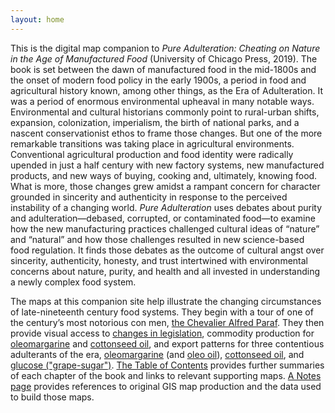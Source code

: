 ```yaml
---
layout: home
---
```


This is the digital map companion to _Pure Adulteration: Cheating on Nature in the Age of Manufactured Food_ (University of Chicago Press, 2019).
The book is set between the dawn of manufactured food in the mid-1800s and
the onset of modern food policy in the early 1900s, a period in food and
agricultural history known, among other things, as the Era of Adulteration.
It was a period of enormous environmental upheaval in many notable ways.
Environmental and cultural historians commonly point to rural-urban shifts,
expansion, colonization, imperialism, the birth of national parks, and a
nascent conservationist ethos to frame those changes. But one of the more
remarkable transitions was taking place in agricultural environments.
Conventional agricultural production and food identity were radically upended
in just a half century with new factory systems, new manufactured products,
and new ways of buying, cooking and, ultimately, knowing food. What is more,
those changes grew amidst a rampant concern for character grounded in sincerity
and authenticity in response to the perceived instability of a changing world.
_Pure Adulteration_ uses debates about purity and adulteration—debased, corrupted,
or contaminated food—to examine how the new manufacturing practices challenged
cultural ideas of “nature” and “natural” and how those challenges resulted in
new science-based food regulation. It finds those debates as the outcome of
cultural angst over sincerity, authenticity, honesty, and trust intertwined
with environmental concerns about nature, purity, and health and all invested
in understanding a newly complex food system.

The maps at this companion site help illustrate the changing circumstances
of late-nineteenth century food systems. They begin with a tour of one of the
century’s most notorious con men, [the Chevalier Alfred Paraf](/paraf).
They then provide visual access to [changes in legislation](/margarine-legislation),
commodity production for [oleomargarine](/margarine-production) and
[cottonseed oil](/cottonseed-production), and export patterns for three
contentious adulterants of the era, [oleomargarine](/margarine-exports)
(and [oleo oil](/oil-exports)), [cottonseed oil](/cottonseed-exports),
and [glucose ("grape-sugar")](/glucose-exports). [The Table of Contents](/chapters)
provides further summaries of each chapter of the book and links to
relevant supporting maps. [A Notes page](/notes) provides references to
original GIS map production and the data used to build those maps.
